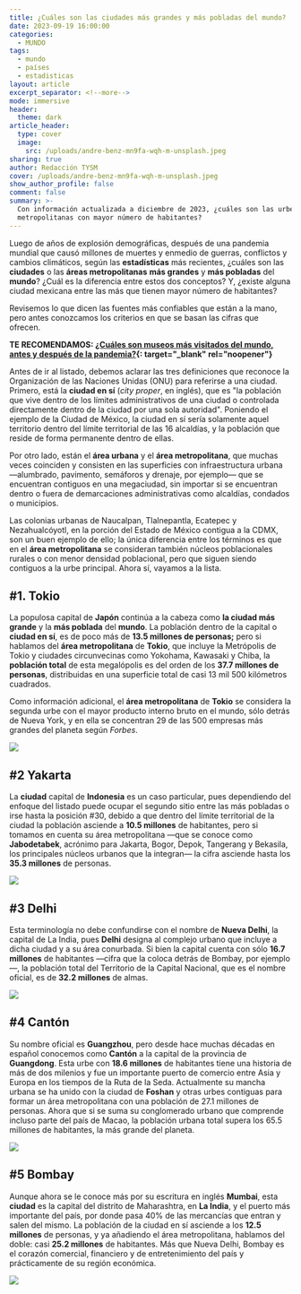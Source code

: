 ```yaml
---
title: ¿Cuáles son las ciudades más grandes y más pobladas del mundo?
date: 2023-09-19 16:00:00
categories:
  - MUNDO
tags:
  - mundo
  - países
  - estadisticas
layout: article
excerpt_separator: <!--more-->
mode: immersive
header:
  theme: dark
article_header:
  type: cover
  image:
    src: /uploads/andre-benz-mn9fa-wqh-m-unsplash.jpeg
sharing: true
author: Redacción TYSM
cover: /uploads/andre-benz-mn9fa-wqh-m-unsplash.jpeg
show_author_profile: false
comment: false
summary: >-
  Con información actualizada a diciembre de 2023, ¿cuáles son las urbes y zonas
  metropolitanas con mayor número de habitantes?
---
```

Luego de años de explosión demográficas, después de una pandemia mundial que causó millones de muertes y enmedio de guerras, conflictos y cambios climáticos, según las **estadísticas** más recientes, ¿cuáles son las **ciudades** o las **áreas metropolitanas** **más grandes** y **más pobladas** del **mundo**? ¿Cuál es la diferencia entre estos dos conceptos? Y, ¿existe alguna ciudad mexicana entre las más que tienen mayor número de habitantes?

Revisemos lo que dicen las fuentes más confiables que están a la mano, pero antes conozcamos los criterios en que se basan las cifras que ofrecen.

**TE RECOMENDAMOS:&nbsp;[¿Cuáles son museos más visitados del mundo, antes y después de la pandemia?](https://blog.tonoysumariachi.com/mundo/2022/06/09/los-museos-mas-visitados-del-mundo-cuales-son.html){: target="_blank" rel="noopener"}**

Antes de ir al listado, debemos aclarar las tres definiciones que reconoce la Organización de las Naciones Unidas (ONU) para referirse a una ciudad. Primero, está la **ciudad en sí** (*city proper*, en inglés), que es "la población que vive dentro de los límites administrativos de una ciudad o controlada directamente dentro de la ciudad por una sola autoridad". Poniendo el ejemplo de la Ciudad de México, la ciudad en sí sería solamente aquel territorio dentro del límite territorial de las 16 alcaldías, y la población que reside de forma permanente dentro de ellas.

Por otro lado, están el **área urbana** y el **área metropolitana**, que muchas veces coinciden y consisten en las superficies con infraestructura urbana —alumbrado, pavimento, semáforos y drenaje, por ejemplo— que se encuentran contiguos en una megaciudad, sin importar si se encuentran dentro o fuera de demarcaciones administrativas como alcaldías, condados o municipios.

Las colonias urbanas de Naucalpan, Tlalnepantla, Ecatepec y Nezahualcóyotl, en la porción del Estado de México contigua a la CDMX, son un buen ejemplo de ello; la única diferencia entre los términos es que en el **área metropolitana** se consideran también núcleos poblacionales rurales o con menor densidad poblacional, pero que siguen siendo contiguos a la urbe principal. Ahora sí, vayamos a la lista.

## \#1. Tokio

La populosa capital de **Japón** continúa a la cabeza como **la ciudad más grande** y la **más poblada** del **mundo**. La población dentro de la capital o **ciudad en sí**, es de poco más de **13\.5 millones de personas;** pero si hablamos del **área metropolitana** de **Tokio**, que incluye la Metrópolis de Tokio y ciudades circunvecinas como Yokohama, Kawasaki y Chiba, la **población total** de esta megalópolis es del orden de los **37\.7 millones de personas**, distribuidas en una superficie total de casi 13 mil 500 kilómetros cuadrados.&nbsp;

Como información adicional, el **área metropolitana** de **Tokio** se considera la segunda urbe con el mayor producto interno bruto en el mundo, sólo detrás de Nueva York, y en ella se concentran 29 de las 500 empresas más grandes del planeta según *Forbes*.

![](https://upload.wikimedia.org/wikipedia/commons/thumb/d/dc/Skyscrapers_of_Shinjuku_2009_January_%28revised%29.jpg/1024px-Skyscrapers_of_Shinjuku_2009_January_%28revised%29.jpg)

## \#2 Yakarta

La **ciudad** capital de **Indonesia** es un caso particular, pues dependiendo del enfoque del listado puede ocupar el segundo sitio entre las más pobladas o irse hasta la posición \#30, debido a que dentro del límite territorial de la ciudad la población asciende a **10\.5 millones** de habitantes, pero si tomamos en cuenta su área metropolitana —que se conoce como **Jabodetabek**, acrónimo para Jakarta, Bogor, Depok, Tangerang y Bekasila, los principales núcleos urbanos que la integran— la cifra asciende hasta los **35\.3 millones** de personas.

![](https://upload.wikimedia.org/wikipedia/commons/thumb/b/b6/Jakarta_Skyline_Part_2.jpg/1024px-Jakarta_Skyline_Part_2.jpg)

## \#3 Delhi

Esta terminología no debe confundirse con el nombre de **Nueva Delhi**, la capital de La India, pues&nbsp;**Delhi** designa al complejo urbano que incluye a dicha ciudad y a su área conurbada. Si bien la capital cuenta con sólo **16\.7 millones** de habitantes —cifra que la coloca detrás de Bombay, por ejemplo—, la población total del Territorio de la Capital Nacional, que es el nombre oficial, es de **32\.2 millones** de almas.&nbsp;

![](https://upload.wikimedia.org/wikipedia/commons/thumb/3/3b/Main_Bazaar%2C_Paharganj%2C_Delhi%2C_India.jpg/1024px-Main_Bazaar%2C_Paharganj%2C_Delhi%2C_India.jpg)

## \#4 Cantón

Su nombre oficial es&nbsp;**Guangzhou**, pero desde hace muchas décadas en español conocemos como **Cantón** a la capital de la provincia de **Guangdong**. Esta urbe con **18\.6 millones** de habitantes tiene una historia de más de dos milenios y fue un importante puerto de comercio entre Asia y Europa en los tiempos de la Ruta de la Seda. Actualmente su mancha urbana se ha unido con la ciudad de **Foshan** y otras urbes contiguas para formar un área metropolitana con una población de 27.1 millones de personas. Ahora que si se suma su conglomerado urbano que comprende incluso parte del país de Macao, la población urbana total supera los 65.5 millones de habitantes, la más grande del planeta.

![](https://upload.wikimedia.org/wikipedia/commons/thumb/d/d6/Canton_Tower_20220626_%28cropped%29.jpg/1024px-Canton_Tower_20220626_%28cropped%29.jpg)

## \#5 Bombay

Aunque ahora se le conoce más por su escritura en inglés **Mumbai**, esta **ciudad** es la capital del distrito de Maharashtra, en **La India**, y el puerto más importante del país, por donde pasa 40% de las mercancías que entran y salen del mismo. La población de la ciudad en sí asciende a los **12\.5 millones** de personas, y ya añadiendo el área metropolitana, hablamos del doble: casi **25\.2 millones** de habitantes. Más que Nueva Delhi, Bombay es el corazón comercial, financiero y de entretenimiento del país y prácticamente de su región económica.&nbsp;

![](https://upload.wikimedia.org/wikipedia/commons/thumb/1/1f/Mumbai%2C_India%2C_Chhatrapati_Shivaji_Maharaj_Terminus_%28Victoria_Terminus%29%2C_Railway_station.jpg/1024px-Mumbai%2C_India%2C_Chhatrapati_Shivaji_Maharaj_Terminus_%28Victoria_Terminus%29%2C_Railway_station.jpg)